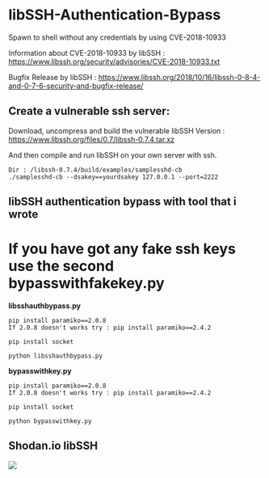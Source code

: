 # libSSH-Authentication-Bypass
Spawn to shell without any credentials by using CVE-2018-10933

Information about CVE-2018-10933 by libSSH : https://www.libssh.org/security/advisories/CVE-2018-10933.txt

Bugfix Release by libSSH : https://www.libssh.org/2018/10/16/libssh-0-8-4-and-0-7-6-security-and-bugfix-release/

## Create a vulnerable ssh server:

Download, uncompress and build the vulnerable libSSH Version : https://www.libssh.org/files/0.7/libssh-0.7.4.tar.xz

And then compile and run libSSH on your own server with ssh.

```
Dir : /libssh-0.7.4/build/examples/samplesshd-cb
./samplesshd-cb --dsakey==yourdsakey 127.0.0.1 --port=2222
```


## libSSH authentication bypass with tool that i wrote
# If you have got any fake ssh keys use the second bypasswithfakekey.py

**libsshauthbypass.py**
```
pip install paramiko==2.0.8
If 2.0.8 doesn't works try : pip install paramiko==2.4.2

pip install socket

python libsshauthbypass.py
```
**bypasswithkey.py**
```
pip install paramiko==2.0.8
If 2.0.8 doesn't works try : pip install paramiko==2.4.2

pip install socket

python bypasswithkey.py
```



## Shodan.io libSSH

![](https://i.imgur.com/SWEfcGR.png)
